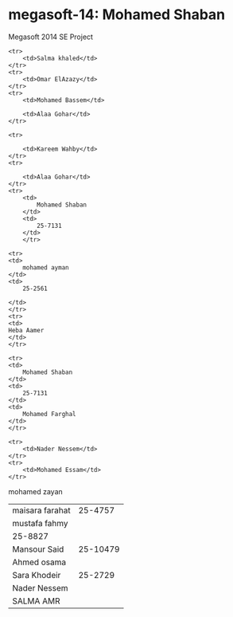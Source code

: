 megasoft-14: Mohamed Shaban
===========

Megasoft 2014 SE Project
<table>

	<tr>
		<td>Salma khaled</td>
	</tr>
	<tr>
		<td>Omar ElAzazy</td>
	</tr>
	<tr>
		<td>Mohamed Bassem</td>

		<td>Alaa Gohar</td>
	</tr>

	<tr>

		<td>Kareem Wahby</td>
	</tr>
	<tr>

		<td>Alaa Gohar</td>
    </tr>
	<tr>
		<td>
			Mohamed Shaban
		</td>
		<td>
			25-7131
		</td>
		</tr>
<tr>
	<td>
		maisara farahat
	</td>
	<td>
		25-4757
	</td>
	</tr>
	<tr>
	<td>
		mustafa fahmy
	</td>
	</tr>
	<td>
		25-8827
	</td>
	</tr>

<tr>
	<td>
		Mansour Said
	</td>
	<td>
		25-10479
	</td>
	</tr>

	<tr>
	<td>
		mohamed ayman
	</td>
	<td>
		25-2561

	</td>
	</tr>
	<tr>
	<td>
	Heba Aamer
	</td>
	</tr>

    <tr>
	<td>
		Mohamed Shaban
	</td>
	<td>
		25-7131
	</td>
	<td>
		Mohamed Farghal
	</td>
	</tr>

	<tr>
		<td>Nader Nessem</td>
	</tr>
	<tr>
		<td>Mohamed Essam</td>
	</tr>
<tr>
		<td>Ahmed osama</td>
	</tr>

<tr>
<td>Sara Khodeir</td>
<td>25-2729</td>
<tr>
<tr>
		<td>Nader Nessem</td>
	</tr>
<tr> mohamed zayan </tr>
<tr>
		<td>SALMA AMR</td>
	</tr>
</table>
